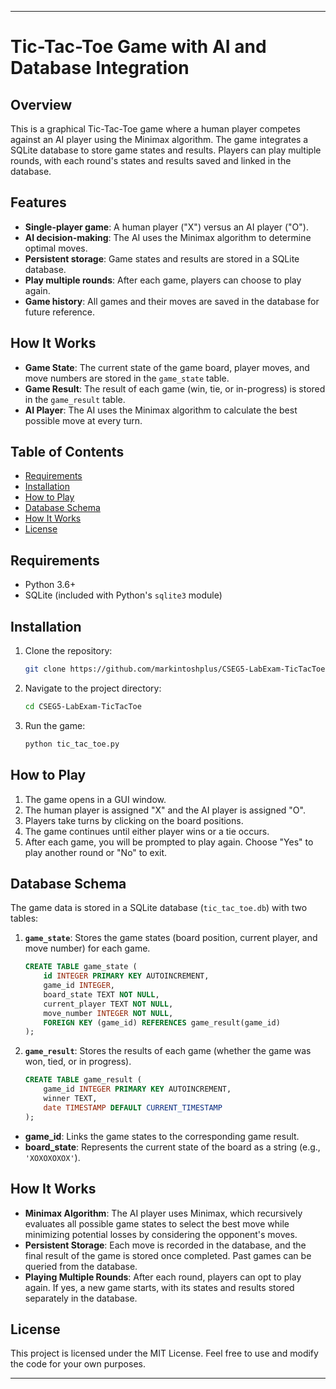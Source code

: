 ---

# Tic-Tac-Toe Game with AI and Database Integration

## Overview

This is a graphical Tic-Tac-Toe game where a human player competes against an AI player using the Minimax algorithm. The game integrates a SQLite database to store game states and results. Players can play multiple rounds, with each round's states and results saved and linked in the database.

## Features

- **Single-player game**: A human player ("X") versus an AI player ("O").
- **AI decision-making**: The AI uses the Minimax algorithm to determine optimal moves.
- **Persistent storage**: Game states and results are stored in a SQLite database.
- **Play multiple rounds**: After each game, players can choose to play again.
- **Game history**: All games and their moves are saved in the database for future reference.

## How It Works

- **Game State**: The current state of the game board, player moves, and move numbers are stored in the `game_state` table.
- **Game Result**: The result of each game (win, tie, or in-progress) is stored in the `game_result` table.
- **AI Player**: The AI uses the Minimax algorithm to calculate the best possible move at every turn.

## Table of Contents

- [Requirements](#requirements)
- [Installation](#installation)
- [How to Play](#how-to-play)
- [Database Schema](#database-schema)
- [How It Works](#how-it-works)
- [License](#license)

## Requirements

- Python 3.6+
- SQLite (included with Python's `sqlite3` module)

## Installation

1. Clone the repository:

    ```bash
    git clone https://github.com/markintoshplus/CSEG5-LabExam-TicTacToe.git
    ```

2. Navigate to the project directory:

    ```bash
    cd CSEG5-LabExam-TicTacToe
    ```

3. Run the game:

    ```bash
    python tic_tac_toe.py
    ```

## How to Play

1. The game opens in a GUI window.
2. The human player is assigned "X" and the AI player is assigned "O".
3. Players take turns by clicking on the board positions.
4. The game continues until either player wins or a tie occurs.
5. After each game, you will be prompted to play again. Choose "Yes" to play another round or "No" to exit.

## Database Schema

The game data is stored in a SQLite database (`tic_tac_toe.db`) with two tables:

1. **`game_state`**: Stores the game states (board position, current player, and move number) for each game.
   
    ```sql
    CREATE TABLE game_state (
        id INTEGER PRIMARY KEY AUTOINCREMENT,
        game_id INTEGER,
        board_state TEXT NOT NULL,
        current_player TEXT NOT NULL,
        move_number INTEGER NOT NULL,
        FOREIGN KEY (game_id) REFERENCES game_result(game_id)
    );
    ```

2. **`game_result`**: Stores the results of each game (whether the game was won, tied, or in progress).
   
    ```sql
    CREATE TABLE game_result (
        game_id INTEGER PRIMARY KEY AUTOINCREMENT,
        winner TEXT,
        date TIMESTAMP DEFAULT CURRENT_TIMESTAMP
    );
    ```

- **game_id**: Links the game states to the corresponding game result.
- **board_state**: Represents the current state of the board as a string (e.g., `'XOXOXOXOX'`).

## How It Works

- **Minimax Algorithm**: The AI player uses Minimax, which recursively evaluates all possible game states to select the best move while minimizing potential losses by considering the opponent's moves.
- **Persistent Storage**: Each move is recorded in the database, and the final result of the game is stored once completed. Past games can be queried from the database.
- **Playing Multiple Rounds**: After each round, players can opt to play again. If yes, a new game starts, with its states and results stored separately in the database.

## License

This project is licensed under the MIT License. Feel free to use and modify the code for your own purposes.

---